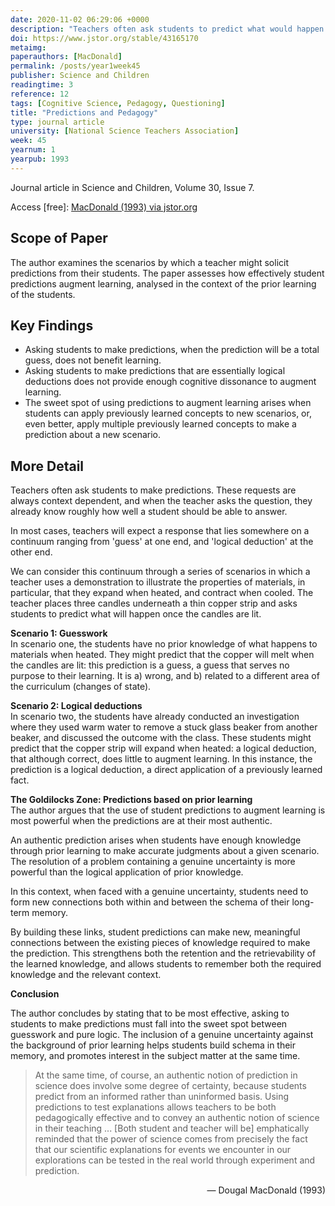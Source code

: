 ```yaml
---
date: 2020-11-02 06:29:06 +0000
description: "Teachers often ask students to predict what would happen in a given situation. The most productive student predictions fall in a sweet spot located somewhere between the extremes of guesswork and pure logic."
doi: https://www.jstor.org/stable/43165170
metaimg:
paperauthors: [MacDonald]
permalink: /posts/year1week45
publisher: Science and Children
readingtime: 3
reference: 12
tags: [Cognitive Science, Pedagogy, Questioning]
title: "Predictions and Pedagogy"
type: journal article
university: [National Science Teachers Association]
week: 45
yearnum: 1
yearpub: 1993
---
```


Journal article in Science and Children, Volume 30, Issue 7.

Access [free]: [MacDonald (1993) via jstor.org](https://www.jstor.org/stable/43165170)

## Scope of Paper

The author examines the scenarios by which a teacher might solicit predictions from their students. The paper assesses how effectively student predictions augment learning, analysed in the context of the prior learning of the students.  

## Key Findings
- Asking students to make predictions, when the prediction will be a total guess, does not benefit learning.   
- Asking students to make predictions that are essentially logical deductions does not provide enough cognitive dissonance to augment learning.  
- The sweet spot of using predictions to augment learning arises when students can apply previously learned concepts to new scenarios, or, even better, apply multiple previously learned concepts to make a prediction about a new scenario.

## More Detail

Teachers often ask students to make predictions. These requests are always context dependent, and when the teacher asks the question, they already know roughly how well a student should be able to answer.

In most cases, teachers will expect a response that lies somewhere on a continuum ranging from 'guess' at one end, and 'logical deduction' at the other end.

We can consider this continuum through a series of scenarios in which a teacher uses a demonstration to illustrate the properties of materials, in particular, that they expand when heated, and contract when cooled. The teacher places three candles underneath a thin copper strip and asks students to predict what will happen once the candles are lit.  

**Scenario 1: Guesswork**  
In scenario one, the students have no prior knowledge of what happens to materials when heated. They might predict that the copper will melt when the candles are lit: this prediction is a guess, a guess that serves no purpose to their learning. It is a) wrong, and b) related to a different area of the curriculum (changes of state).

**Scenario 2: Logical deductions**  
In scenario two, the students have already conducted an investigation where they used warm water to remove a stuck glass beaker from another beaker, and discussed the outcome with the class. These students might predict that the copper strip will expand when heated: a logical deduction, that although correct, does little to augment learning. In this instance, the prediction is a logical deduction, a direct application of a previously learned fact.

**The Goldilocks Zone: Predictions based on prior learning**  
The author argues that the use of student predictions to augment learning is most powerful when the predictions are at their most authentic.  

An authentic prediction arises when students have enough knowledge through prior learning to make accurate judgments about a given scenario. The resolution of a problem containing a genuine uncertainty is more powerful than the logical application of prior knowledge.  

In this context, when faced with a genuine uncertainty, students need to form new connections both within and between the schema of their long-term memory.   

By building these links, student predictions can make new, meaningful connections between the existing pieces of knowledge required to make the prediction. This strengthens both the retention and the retrievability of the learned knowledge, and allows students to remember both the required knowledge and the relevant context.  

**Conclusion**  

The author concludes by stating that to be most effective, asking to students to make predictions must fall into the sweet spot between guesswork and pure logic. The inclusion of a genuine uncertainty against the background of prior learning helps students build schema in their memory, and promotes interest in the subject matter at the same time.  

> At the same time, of course, an authentic notion of prediction in science does involve some degree of certainty, because students predict from an informed rather than uninformed basis. Using predictions to test explanations allows teachers to be both pedagogically effective and to convey an authentic notion of science in their teaching ... [Both student and teacher will be] emphatically reminded that the power of science comes from precisely the fact that our scientific explanations for events we encounter in our explorations can be tested in the real world through experiment and prediction.  

<p style="text-align: right">
  &mdash; Dougal MacDonald (1993)
</p>
